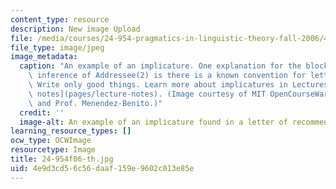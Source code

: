 ```yaml
---
content_type: resource
description: New image Upload
file: /media/courses/24-954-pragmatics-in-linguistic-theory-fall-2006/4e9d3cd56c56daaf159e9602c013e85e_24-954f06-th.jpg
file_type: image/jpeg
image_metadata:
  caption: "An example of an implicature. One explanation for the blocking of the\
    \ inference of Addressee(2) is there is a known convention for letter writing:\
    \ Write only good things. Learn more about implicatures in Lectures 1-8 in\_[lecture\
    \ notes](pages/lecture-notes). (Image courtesy of MIT OpenCourseWare, Prof. Fox,\
    \ and Prof. Menendez-Benito.)"
  credit: ''
  image-alt: An example of an implicature found in a letter of recommendation.
learning_resource_types: []
ocw_type: OCWImage
resourcetype: Image
title: 24-954f06-th.jpg
uid: 4e9d3cd5-6c56-daaf-159e-9602c013e85e
---
```

